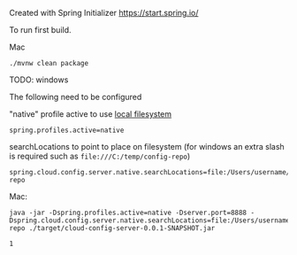 Created with Spring Initializer
https://start.spring.io/

To run first build.

Mac
```
./mvnw clean package
```

TODO: windows

The following need to be configured

"native" profile active to use [local filesystem](https://docs.spring.io/spring-cloud-config/docs/3.0.0/reference/html/#_file_system_backend)
```
spring.profiles.active=native
```

searchLocations to point to place on filesystem 
(for windows an extra slash is required such as `file:///C:/temp/config-repo`)
```
spring.cloud.config.server.native.searchLocations=file:/Users/username/config-repo
```

Mac:
```
java -jar -Dspring.profiles.active=native -Dserver.port=8888 -Dspring.cloud.config.server.native.searchLocations=file:/Users/username/config-repo ./target/cloud-config-server-0.0.1-SNAPSHOT.jar
```

`1`
